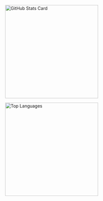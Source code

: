 <p align="left">
  <img src="https://kasroudra-stats-card.onrender.com/user?user=Chillhopper&layout=compact&theme=buefy" alt="GitHub Stats Card" width="300" />
</p>
<p align="left">
  <img src="https://github-readme-stats.vercel.app/api/top-langs/?username=Chillhopper&layout=compact" alt="Top Languages" width="300" />
</p>

